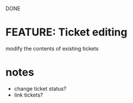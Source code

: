 DONE

# FEATURE: Ticket editing

modify the contents of existing tickets

# notes

* change ticket status?
* link tickets?

